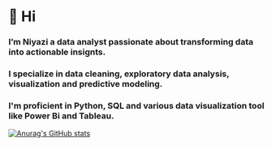 # 👋 Hi

### I’m Niyazi a data analyst passionate about transforming data into actionable insignts. 
### I specialize in data cleaning, exploratory data analysis, visualization and predictive modeling.
### I'm proficient in Python, SQL and various data visualization tool like Power Bi and Tableau.
[![Anurag's GitHub stats](https://github-readme-stats.vercel.app/api?username=Nazid1)](https://github.com/anuraghazra/github-readme-stats)
